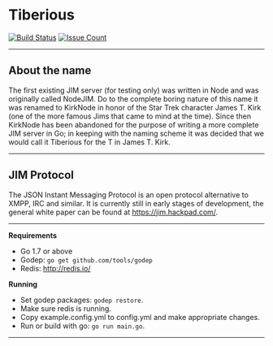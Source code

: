 # Tiberious
[![Build Status](https://travis-ci.org/JustAnotherOrganization/tiberious.svg?branch=master)](https://travis-ci.org/JustAnotherOrganization/tiberious) [![Issue Count](https://codeclimate.com/github/JustAnotherOrganization/tiberious/badges/issue_count.svg)](https://codeclimate.com/github/JustAnotherOrganization/tiberious)

---
About the name
---
The first existing JIM server (for testing only) was written in Node and was
originally called NodeJIM. Do to the complete boring nature of this name it was
renamed to KirkNode in honor of the Star Trek character James T. Kirk (one of the
more famous Jims that came to mind at the time). Since then KirkNode has been
abandoned for the purpose of writing a more complete JIM server in Go; in keeping
with the naming scheme it was decided that we would call it Tiberious for the T
in James T. Kirk.

---
JIM Protocol
---
The JSON Instant Messaging Protocol is an open protocol alternative to XMPP, IRC
and similar. It is currently still in early stages of development, the general
white paper can be found at https://jim.hackpad.com/.

---
**Requirements**

* Go 1.7 or above
* Godep: `go get github.com/tools/godep`
* Redis: http://redis.io/

**Running**

* Set godep packages: `godep restore`.
* Make sure redis is running.
* Copy example.config.yml to config.yml and make appropriate changes.
* Run or build with go: `go run main.go`.

---
